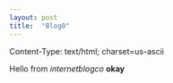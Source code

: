 ```yaml
---
layout: post
title:  "Blog0"
---
```

Content-Type: text/html;
	charset=us-ascii

<html><body style="word-wrap: break-word; -webkit-nbsp-mode: space; -webkit-line-break: after-white-space;" class="">Hello from <i class="">internetblogco </i><span style="font-style: normal;" class=""><b class="">okay</b></span></body></html>